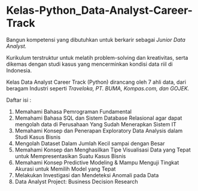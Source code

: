 # Kelas-Python_Data-Analyst-Career-Track
Bangun kompetensi yang dibutuhkan untuk berkarir sebagai *Junior Data Analyst.* 

Kurikulum terstruktur untuk melatih problem-solving dan kreativitas, serta dikemas dengan studi kasus yang mencerminkan kondisi data riil di Indonesia. 

Kelas Data Analyst Career Track (Python) dirancang oleh 7 ahli data, dari beragam Industri seperti *Traveloka, PT. BUMA, Kompas.com, dan GOJEK.*


Daftar isi :
1. Memahami Bahasa Pemrograman Fundamental
2. Memahami Bahasa SQL dan Sistem Database Relasional agar dapat mengolah data di Perusahaan Yang Sudah Menerapkan Sistem IT
3. Memahami Konsep dan Penerapan Exploratory Data Analysis dalam Studi Kasus Bisnis
4. Mengolah Dataset Dalam Jumlah Kecil sampai dengan Besar
5. Memahami Konsep dan Menghasilkan Tipe Visualisasi Data yang Tepat untuk Mempresentasikan Suatu Kasus Bisnis
6. Memahami Konsep Predictive Modeling & Mampu Menguji Tingkat Akurasi untuk Memilih Model yang Tepat
7. Melakukan Investigasi dan Mendeteksi Anomali pada Data
8. Data Analyst Project: Business Decision Research
